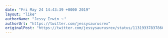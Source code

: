 ```yaml
---
date: "Fri May 24 14:43:39 +0000 2019"
layout: "like"
authorName: "Jessy Irwin ✨"
authorUrl: "https://twitter.com/jessysaurusrex"
originalPost: "https://twitter.com/jessysaurusrex/status/1131933783786049537"
---
```

